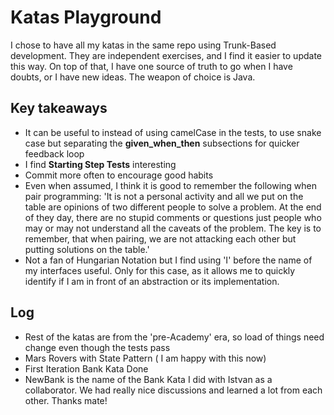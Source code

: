# Katas Playground

I chose to have all my katas in the same repo using Trunk-Based development. They are independent exercises, and I find
it easier
to update this way. On top of that, I have one source of truth to go when I have doubts, or I have new ideas.
The weapon of choice is Java. 

## Key takeaways

- It can be useful to instead of using camelCase in the tests, to use snake case but separating the **given_when_then**
  subsections
  for quicker feedback loop
- I find **Starting Step Tests** interesting
- Commit more often to encourage good habits
- Even when assumed, I think it is good to remember the following when pair programming: 'It is not a personal
activity and all we put on the table are opinions of two different people to solve a problem. At the end of they day,
there are no stupid comments or questions just people who may or may not understand all the caveats of the problem. 
The key is to remember, that when pairing, we are not attacking each other but putting solutions on the table.'
- Not a fan of Hungarian Notation but I find using 'I' before the name of my interfaces useful. Only for this case, as it allows me 
to quickly identify if I am in front of an abstraction or its implementation.

## Log

- Rest of the katas are from the 'pre-Academy' era, so load of things need change even though the tests pass 
- Mars Rovers with State Pattern ( I am happy with this now)
- First Iteration Bank Kata Done
- NewBank is the name of the Bank Kata I did with Istvan as a collaborator. We had really nice discussions and learned 
a lot from each other. Thanks mate!
